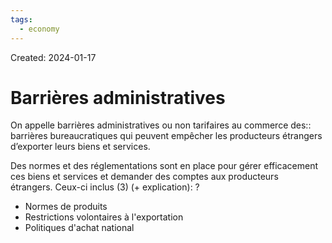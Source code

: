 ```yaml
---
tags:
  - economy
---
```

Created: 2024-01-17

# Barrières administratives
On appelle barrières administratives ou non tarifaires au commerce des:: barrières bureaucratiques qui peuvent empêcher les producteurs étrangers d’exporter leurs biens et services.
<!--SR:!2024-02-02,9,230-->

Des normes et des réglementations sont en place pour gérer efficacement ces biens et services et demander des comptes aux producteurs étrangers. Ceux-ci inclus (3) (+ explication):
?
- Normes de produits
- Restrictions volontaires à l'exportation
- Politiques d'achat national
<!--SR:!2024-02-01,5,150-->